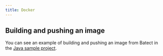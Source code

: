```yaml
---
title: Docker
---
```


## Building and pushing an image

You can see an example of building and pushing an image from Batect in the [Java sample project](https://github.com/batect/batect-sample-java).
